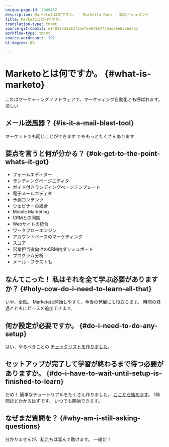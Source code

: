 ```yaml
---
unique-page-id: 2949467
description: Marketoとは何ですか。 - Marketto Docs — 製品ドキュメント
title: Marketoとは何ですか。
translation-type: tm+mt
source-git-commit: e149133a5383faaef5e9c9b7775ae36e633ed7b1
workflow-type: tm+mt
source-wordcount: '191'
ht-degree: 0%

---
```



# Marketoとは何ですか。 {#what-is-marketo}

これはマーケティングソフトウェアで、マーケティング自動化とも呼ばれます。 涼しい

## メール送風器？ {#is-it-a-mail-blast-tool}

マーケットでも同じことができます でももっとたくさんあります

## 要点を言うと何が分かる？ {#ok-get-to-the-point-whats-it-got}

* フォームエディター
* ランディングページエディタ
* ガイド付きランディングページテンプレート
* 電子メールエディタ
* 予測コンテンツ
* ウェビナーの統合
* Mobile Marketing
* CRMとの同期
* Webサイトの統合
* ワークフローエンジン
* アカウントベースのマーケティング
* スコア
* 営業担当者向けのCRM内ダッシュボード
* プログラム分析
* メール・ブラストも

## なんてこった！ 私はそれを全て学ぶ必要がありますか？ {#holy-cow-do-i-need-to-learn-all-that}

いや、全然。 Marketoは開始しやすく、今後の発展にも役立ちます。 時間の経過とともにピースを追加できます。

## 何か設定が必要ですか。 {#do-i-need-to-do-any-setup}

はい、やるべきことの [チェックリストを作りました](/help/marketo/getting-started/setup-steps/setup-checklist.md)。

## セットアップが完了して学習が終わるまで待つ必要がありますか。 {#do-i-have-to-wait-until-setup-is-finished-to-learn}

だめ！ 簡単なチュートリアルをたくさん作りました。 [ここから始めます](/help/marketo/getting-started/quick-wins/get-set-up-and-add-a-person.md)。 1時間ほどかかるはずです。 いつでも開始できます。

## なぜまだ質問を？ {#why-am-i-still-asking-questions}

分かりませんが、私たちは喜んで助けます。 一緒だ！
